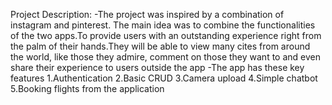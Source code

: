 Project Description:
-The project was inspired by a combination of instagram and pinterest. The main idea was to combine the functionalities of the two apps.To provide users with an outstanding experience right from the palm of their hands.They will be able to view many cites from around the world, like those they admire, comment on those they  want to and even share their experience to users outside the app
-The app has these key features
		1.Authentication
		2.Basic CRUD
		3.Camera upload
		4.Simple chatbot
		5.Booking flights from the application
